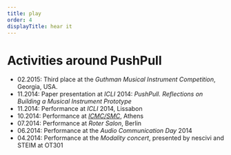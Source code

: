 ```yaml
---
title: play
order: 4
displayTitle: hear it
---
```



# Activities around PushPull

- 02.2015: Third place at the *Guthman Musical Instrument Competition*, Georgia, USA.
- 11.2014: Paper presentation at *ICLI* 2014: *PushPull. Reflections on Building a Musical Instrument Prototype*
- 11.2014: Performance at *ICLI* 2014, Lissabon
- 10.2014: Performance at *[ICMC/SMC](http://www.icmc14-smc14.net/)*, Athens
- 07.2014: Performance at *Roter Salon*, Berlin
- 06.2014: Performance at the *Audio Communication Day* 2014
- 04.2014: Performance at the *Modality concert*, presented by nescivi and STEIM at OT301
